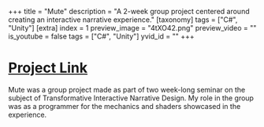 +++
title = "Mute"
description = "A 2-week group project centered around creating an interactive narrative experience."
[taxonomy]
tags = ["C#", "Unity"]
[extra]
index = 1
preview_image = "4tXO42.png"
preview_video = ""
is_youtube = false
tags = ["C#", "Unity"]
yvid_id = ""
+++

# [Project Link](https://levisulmann.itch.io/mute)

Mute was a group project made as part of two week-long seminar on the subject of Transformative Interactive Narrative Design. My role in the group was as a programmer for the mechanics and shaders showcased in the experience.